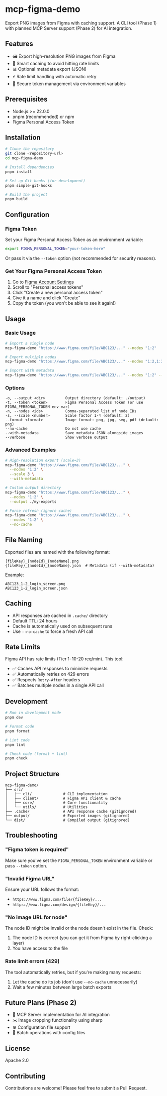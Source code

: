# mcp-figma-demo

Export PNG images from Figma with caching support. A CLI tool (Phase 1) with planned MCP Server support (Phase 2) for AI integration.

## Features

- 🖼️ Export high-resolution PNG images from Figma
- 💾 Smart caching to avoid hitting rate limits
- 📊 Optional metadata export (JSON)
- ⚡ Rate limit handling with automatic retry
- 🔐 Secure token management via environment variables

## Prerequisites

- Node.js >= 22.0.0
- pnpm (recommended) or npm
- Figma Personal Access Token

## Installation

```bash
# Clone the repository
git clone <repository-url>
cd mcp-figma-demo

# Install dependencies
pnpm install

# Set up Git hooks (for development)
pnpm simple-git-hooks

# Build the project
pnpm build
```

## Configuration

### Figma Token

Set your Figma Personal Access Token as an environment variable:

```bash
export FIGMA_PERSONAL_TOKEN="your-token-here"
```

Or pass it via the `--token` option (not recommended for security reasons).

### Get Your Figma Personal Access Token

1. Go to [Figma Account Settings](https://www.figma.com/settings)
2. Scroll to "Personal access tokens"
3. Click "Create a new personal access token"
4. Give it a name and click "Create"
5. Copy the token (you won't be able to see it again!)

## Usage

### Basic Usage

```bash
# Export a single node
mcp-figma-demo "https://www.figma.com/file/ABC123/..." --nodes "1:2"

# Export multiple nodes
mcp-figma-demo "https://www.figma.com/file/ABC123/..." --nodes "1:2,1:3,1:4"

# Export with metadata
mcp-figma-demo "https://www.figma.com/file/ABC123/..." --nodes "1:2" --with-metadata
```

### Options

```
-o, --output <dir>         Output directory (default: ./output)
-t, --token <token>        Figma Personal Access Token (or use FIGMA_PERSONAL_TOKEN env var)
-n, --nodes <ids>          Comma-separated list of node IDs
-s, --scale <number>       Scale factor 1-4 (default: 2)
--format <format>          Image format: png, jpg, svg, pdf (default: png)
--no-cache                 Do not use cache
--with-metadata            Save metadata JSON alongside images
--verbose                  Show verbose output
```

### Advanced Examples

```bash
# High-resolution export (scale=3)
mcp-figma-demo "https://www.figma.com/file/ABC123/..." \
  --nodes "1:2" \
  --scale 3 \
  --with-metadata

# Custom output directory
mcp-figma-demo "https://www.figma.com/file/ABC123/..." \
  --nodes "1:2" \
  --output ./my-exports

# Force refresh (ignore cache)
mcp-figma-demo "https://www.figma.com/file/ABC123/..." \
  --nodes "1:2" \
  --no-cache
```

## File Naming

Exported files are named with the following format:

```
{fileKey}_{nodeId}_{nodeName}.png
{fileKey}_{nodeId}_{nodeName}.json  # Metadata (if --with-metadata)
```

Example:
```
ABC123_1-2_login_screen.png
ABC123_1-2_login_screen.json
```

## Caching

- API responses are cached in `.cache/` directory
- Default TTL: 24 hours
- Cache is automatically used on subsequent runs
- Use `--no-cache` to force a fresh API call

## Rate Limits

Figma API has rate limits (Tier 1: 10-20 req/min). This tool:

- ✅ Caches API responses to minimize requests
- ✅ Automatically retries on 429 errors
- ✅ Respects `Retry-After` headers
- ✅ Batches multiple nodes in a single API call

## Development

```bash
# Run in development mode
pnpm dev

# Format code
pnpm format

# Lint code
pnpm lint

# Check code (format + lint)
pnpm check
```

## Project Structure

```
mcp-figma-demo/
├── src/
│   ├── cli/              # CLI implementation
│   ├── client/           # Figma API client & cache
│   ├── core/             # Core functionality
│   └── utils/            # Utilities
├── .cache/               # API response cache (gitignored)
├── output/               # Exported images (gitignored)
└── dist/                 # Compiled output (gitignored)
```

## Troubleshooting

### "Figma token is required"

Make sure you've set the `FIGMA_PERSONAL_TOKEN` environment variable or pass `--token` option.

### "Invalid Figma URL"

Ensure your URL follows the format:
- `https://www.figma.com/file/{fileKey}/...`
- `https://www.figma.com/design/{fileKey}/...`

### "No image URL for node"

The node ID might be invalid or the node doesn't exist in the file. Check:
1. The node ID is correct (you can get it from Figma by right-clicking a layer)
2. You have access to the file

### Rate limit errors (429)

The tool automatically retries, but if you're making many requests:
1. Let the cache do its job (don't use `--no-cache` unnecessarily)
2. Wait a few minutes between large batch exports

## Future Plans (Phase 2)

- 🤖 MCP Server implementation for AI integration
- ✂️ Image cropping functionality using sharp
- ⚙️ Configuration file support
- 📝 Batch operations with config files

## License

Apache 2.0

## Contributing

Contributions are welcome! Please feel free to submit a Pull Request.
